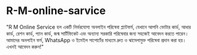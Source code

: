 # R-M-online-sarvice
"R M Online Service হল একটি নির্ভরযোগ্য অনলাইন পরিষেবা প্ল্যাটফর্ম, যেখানে আপনি ভোটার কার্ড, আধার কার্ড, রেশন কার্ড, প্যান কার্ড, জন্ম সার্টিফিকেট এবং অন্যান্য সরকারি পরিষেবার জন্য সহজেই আবেদন করতে পারেন। আমাদের অনলাইন ফর্ম, WhatsApp ও ইমেইল সাপোর্টের মাধ্যমে দ্রুত ও ঝামেলামুক্ত পরিষেবা প্রদান করা হয়। এখনই আবেদন করুন!"
